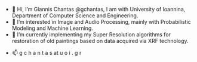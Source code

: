 - 👋 Hi, I’m Giannis Chantas @gchantas, I am with University of Ioannina, Department of Computer Science and Engineering.
- 👀 I’m interested in Image and Audio Processing, mainly with Probabilistic Modeling and Machine Learning. 
- 🌱 I’m currently implementing my Super Resolution algorithms for restoration of old paintings based on data acquired via XRF technology.
<!-- - 💞️ I’m looking to collaborate on stuff that can be applications of my knonwledge -->
- 📫  g c h a n t a s    at     u o i . g r

<!---
gchantas/gchantas is a ✨ special ✨ repository because its `README.md` (this file) appears on your GitHub profile.
You can click the Preview link to take a look at your changes.
--->
